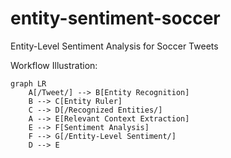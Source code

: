 # entity-sentiment-soccer
Entity-Level Sentiment Analysis for Soccer Tweets

Workflow Illustration:
```mermaid
graph LR
    A[/Tweet/] --> B[Entity Recognition]
    B --> C[Entity Ruler]
    C --> D[/Recognized Entities/]
    A --> E[Relevant Context Extraction]
    E --> F[Sentiment Analysis]
    F --> G[/Entity-Level Sentiment/]
    D --> E
```
